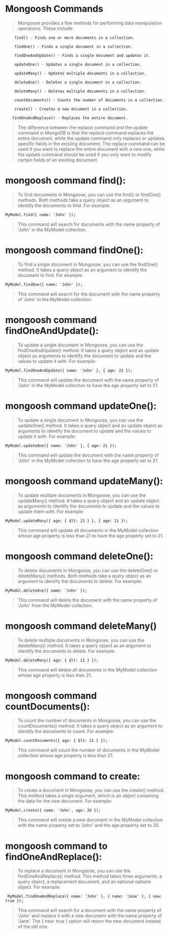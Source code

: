 # Mongoosh Commands 

> Mongoose provides a few methods for performing data manipulation operations. These include:

```shell
    find() - Finds one or more documents in a collection.
```

```shell
    findOne() - Finds a single document in a collection.
```

```shell
    findOneAndUpdate() - Finds a single document and updates it.
```

```shell
    updateOne() - Updates a single document in a collection.
```

```shell
    updateMany() - Updates multiple documents in a collection.
```

```shell
    deleteOne() - Deletes a single document in a collection.
```

```shell
    deleteMany() - Deletes multiple documents in a collection.
```

```shell
    countDocuments() - Counts the number of documents in a collection.
```

```shell
    create() - Creates a new document in a collection.
```

```shell
   findOneAndReplace() - Replaces the entire document.
```

> The difference between the replace command and the update command in MongoDB is that the replace command replaces the entire document, while the update command only replaces or updates specific fields in the existing document. The replace command can be used if you want to replace the entire document with a new one, while the update command should be used if you only want to modify certain fields of an existing document.

# mongoosh command find():

> To find documents in Mongoose, you can use the find() or findOne() methods. Both methods take a query object as an argument to identify the documents to find. For example:

```shell
MyModel.find({ name: 'John' });
```

> This command will search for documents with the name property of 'John' in the MyModel collection.

# mongoosh command findOne():

> To find a single document in Mongoose, you can use the findOne() method. It takes a query object as an argument to identify the document to find. For example:

```shell
MyModel.findOne({ name: 'John' });
```

> This command will search for the document with the name property of 'John' in the MyModel collection.

# mongoosh command findOneAndUpdate():

> To update a single document in Mongoose, you can use the findOneAndUpdate() method. It takes a query object and an update object as arguments to identify the document to update and the values to update it with. For example:

```shell
MyModel.findOneAndUpdate({ name: 'John' }, { age: 21 });
```

> This command will update the document with the name property of 'John' in the MyModel collection to have the age property set to 21.

# mongoosh command updateOne():

> To update a single document in Mongoose, you can use the updateOne() method. It takes a query object and an update object as arguments to identify the document to update and the values to update it with. For example:

```shell
MyModel.updateOne({ name: 'John' }, { age: 21 });
```

> This command will update the document with the name property of 'John' in the MyModel collection to have the age property set to 21.

# mongoosh command updateMany():

> To update multiple documents in Mongoose, you can use the updateMany() method. It takes a query object and an update object as arguments to identify the documents to update and the values to update them with. For example:

```shell
MyModel.updateMany({ age: { $lt: 21 } }, { age: 21 });
```

> This command will update all documents in the MyModel collection whose age property is less than 21 to have the age property set to 21.

# mongoosh command deleteOne():

> To delete documents in Mongoose, you can use the deleteOne() or deleteMany() methods. Both methods take a query object as an argument to identify the documents to delete. For example:

```shell
MyModel.deleteOne({ name: 'John' });
```

> This command will delete the document with the name property of 'John' from the MyModel collection.

# mongoosh command deleteMany()

> To delete multiple documents in Mongoose, you can use the deleteMany() method. It takes a query object as an argument to identify the documents to delete. For example:

```shell
MyModel.deleteMany({ age: { $lt: 21 } });
```

> This command will delete all documents in the MyModel collection whose age property is less than 21.

# mongoosh command countDocuments():

> To count the number of documents in Mongoose, you can use the countDocuments() method. It takes a query object as an argument to identify the documents to count. For example:

```shell
MyModel.countDocuments({ age: { $lt: 21 } });
```

> This command will count the number of documents in the MyModel collection whose age property is less than 21.

# mongoosh command to create:

> To create a document in Mongoose, you can use the create() method. This method takes a single argument, which is an object containing the data for the new document. For example:

```shell
MyModel.create({ name: 'John', age: 20 });
```

> This command will create a new document in the MyModel collection with the name property set to 'John' and the age property set to 20.

# mongoosh command to findOneAndReplace():

> To replace a document in Mongoose, you can use the findOneAndReplace() method. This method takes three arguments: a query object, a replacement document, and an optional options object. For example:

```shell
 MyModel.findOneAndReplace({ name: 'John' }, { name: 'Jane' }, { new: true });
```

> This command will search for a document with the name property of 'John' and replace it with a new document with the name property of 'Jane'. The { new: true } option will return the new document instead of the old one.

















































